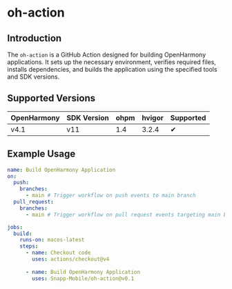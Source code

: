 # oh-action

## Introduction
The `oh-action` is a GitHub Action designed for building OpenHarmony applications. It sets up the necessary environment, verifies required files, installs dependencies, and builds the application using the specified tools and SDK versions.

## Supported Versions
| OpenHarmony | SDK Version | ohpm | hvigor | Supported |
|-------------|-------------|------|--------|-----------|
| v4.1        | v11         | 1.4  | 3.2.4  | ✔         |

## Example Usage

``` yaml
name: Build OpenHarmony Application
on:
  push:
    branches:
      - main # Trigger workflow on push events to main branch
  pull_request:
    branches:
      - main # Trigger workflow on pull request events targeting main branch

jobs:
  build:
    runs-on: macos-latest
    steps:
      - name: Checkout code
        uses: actions/checkout@v4 
          
      - name: Build OpenHarmony Application
        uses: Snapp-Mobile/oh-action@v0.1
```
